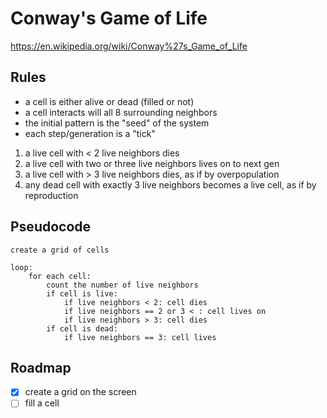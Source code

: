 # Conway's Game of Life
https://en.wikipedia.org/wiki/Conway%27s_Game_of_Life

## Rules

- a cell is either alive or dead (filled or not)
- a cell interacts will all 8 surrounding neighbors
- the initial pattern is the "seed" of the system
- each step/generation is a "tick"

1. a live cell with < 2 live neighbors dies
2. a live cell with two or three live neighbors lives on to next gen
3. a live cell with > 3 live neighbors dies, as if by overpopulation 
4. any dead cell with exactly 3 live neighbors becomes a live cell, as if by reproduction


## Pseudocode
```
create a grid of cells

loop:
    for each cell:
        count the number of live neighbors
        if cell is live:
            if live neighbors < 2: cell dies
            if live neighbors == 2 or 3 < : cell lives on
            if live neighbors > 3: cell dies 
        if cell is dead:
            if live neighbors == 3: cell lives
```


## Roadmap

- [x] create a grid on the screen
- [ ] fill a cell